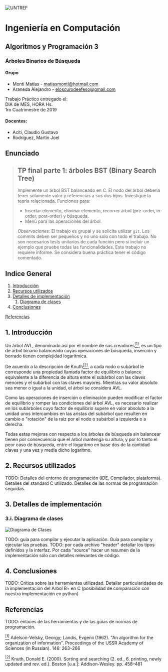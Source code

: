 ![UNTREF](http://untref.edu.ar/assets/img/logo_mobile.png)
# Ingeniería en Computación

## Algoritmos y Programación 3

### Árboles Binarios de Búsqueda

#### Grupo
  * Monti Matías - matiasmonti@hotmail.com
  * Araneda Alejandro - eloscurodeefeso@gmail.com

Trabajo Práctico entregado el:  
DIA de MES, HORA Hs.  
1ro Cuatrimestre de 2019

#### Docentes:
  * Aciti, Claudio Gustavo
  * Rodríguez, Martín Joel 

## Enunciado

> TP final parte 1: árboles BST (Binary Search Tree)
> ---
> Implemente un árbol BST balanceado en C. El nodo del árbol debería tener solamente valor y referencias a sus dos hijos. Investigue la teoría relacionada. Funciones para:
>  - Insertar elemento, eliminar elemento, recorrer árbol (pre-order, in-order, post-order) y búsqueda.
>  - Menú para las operaciones del árbol.
>
> *Observaciones:* El trabajo es grupal y se solicita utilizar `git`. Los commits deben ser pequeños y no uno solo con todo el trabajo. No son necesarios tests unitarios de cada función pero si incluir un ejemplo que pruebe todas las funcionalidades. Este trabajo no requiere informe. Se considera buena práctica tener el código comentado.

## Indice General
1. [Introducción](#1-introducción)
2. [Recursos utilizados](#2-recursos-utilizados)
3. [Detalles de implementación](#3-detalles-de-implementación)
   1. [Diagrama de clases](#3i-diagrama-de-clases)
4. [Conclusiones](#4-conclusiones)

[Referencias](#referencias)

## 1. Introducción

Un árbol AVL, denominado así por el nombre de sus creadores<a name="cita-1" href="#ref-1"><sup>[1]</sup></a>, es un tipo de árbol binario balanceado cuyas operaciones de búsqueda, inserción y borrado tienen complejidad logarítmica.

De acuerdo a la descripción de Knuth<a name="cita-2" href="#ref-2"><sup>[2]</sup></a>, a cada nodo o subárbol le corresponde una propiedad llamada factor de equilibrio o balance equivalente a la diferencia de altura entre el subárbol con las claves menores y el subárbol con las claves mayores. Mientras su valor absoluto sea menor o igual a la unidad, el árbol se considera AVL.

Como las operaciones de inserción o eliminación pueden modificar el factor de equilibrio y romper las condiciones del árbol AVL, es necesario realizar en los subárboles cuyo factor de equilibrio supere en valor absoluto a la unidad unos intercambios en las aristas del subárbol que resulten en cambio o "rotación" de la raiz por el nodo o subárbol a izquierda o a derecha.

Todas estas mejoras con respecto a los árboles de búsqueda sin balancear tienen por consecuencia que el árbol mantenga su altura, y por lo tanto el peor caso de búsqueda, entre el logaritmo en base dos de la cantidad claves y una vez y media dicho logaritmo. 

## 2. Recursos utilizados

TODO: Detalles del entorno de programación (IDE, Compilador, plataforma). Detalles del standard C utilizado. Detalles de las normas de programación seguidas. 

## 3. Detalles de implementación

### 3.i. Diagrama de clases

![Diagrama de Clases](http://www.plantuml.com/plantuml/png/1S713K8n203GLVm3-4dqvbaJrw0jjYGWXCB1xNtlu6-N6bGXbvNf-m4mELUrivl2cmAxSDgJNX_Q1lZp-pNz1asiWU9E2XYCCr3nz5Bv0m00)

TODO: guía para compilar y ejecutar la aplicación. Guía para compilar y ejecutar las pruebas. 
TODO: por cada archivo "header" detallar los tipos definidos y la interfaz. Por cada "source" hacer un resumen de la implementación sólo con detalles relevantes de código.

## 4. Conclusiones

TODO: Crítica sobre las herramientas utilizadad. Detallar particularidades de la implementación del Arbol B+ en C (posibilidad de comparación con nuestra implementación en python)

## Referencias
TODO: enlaces de las herramientas y de las guías de normas de programación.

<a name="ref-1" href="#cita-1"><sup>[1]</sup></a> Adelson-Velsky, Georgy; Landis, Evgenii (1962). "An algorithm for the organization of information". Proceedings of the USSR Academy of Sciences (in Russian). 146: 263–266

<a name="ref-2" href="#cita-2"><sup>[2]</sup></a> Knuth, Donald E. (2000). Sorting and searching (2. ed., 6. printing, newly updated and rev. ed.). Boston [u.a.]: Addison-Wesley. pp. 458–481

